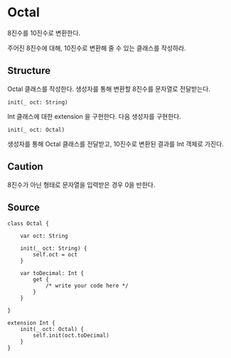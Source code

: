 # Octal

8진수를 10진수로 변환한다. 

주어진 8진수에 대해, 10진수로 변환해 줄 수 있는 클래스를 작성하라.

## Structure

Octal 클래스를 작성한다. 생성자를 통해 변환할 8진수를 문자열로 전달받는다.

    init(_ oct: String)

Int 클래스에 대한 extension 을 구현한다. 
다음 생성자를 구현한다.

    init(_ oct: Octal)

생성자를 통해 Octal 클래스를 전달받고, 10진수로 변환된 결과를 Int 객체로 가진다.

## Caution

8진수가 아닌 형태로 문자열을 입력받은 경우 0을 반한다.

## Source

    class Octal {

        var oct: String

        init(_ oct: String) {
            self.oct = oct
        }

        var toDecimal: Int {
            get {
                /* write your code here */
            }
        }

    }

    extension Int {
        init(_ oct: Octal) {
            self.init(oct.toDecimal)
        }
    }
